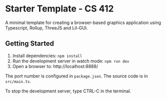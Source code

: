# Starter Template - CS 412

A minimal template for creating a browser-based graphics application using 
Typescript, Rollup, ThreeJS and Lil-GUI.  

## Getting Started

1. Install dependencies:  `npm install`
2. Run the development server in watch mode:  `npm run dev`
3. Open a browser to:  http://localhost:8888/

The port number is configured in `package.json`.  The source code is in `src/main.ts`.

To stop the development server, type CTRL-C in the terminal.
